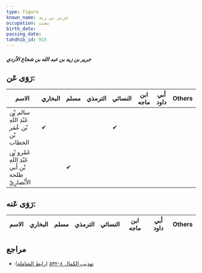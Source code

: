 ```yaml
---
type: figure
known_name: جرير بن زيد
occupation: محدث
birth_date:
passing_date:
tahdhib_id: 915
---
```

##### جرير بن زيد بن عبد الله بن شجاع الأزدي

## رَوَى عَن:
| الاسم                                                | البخاري | مسلم | الترمذي | النسائي | ابن ماجه | أبي داود | Others |
| ---------------------------------------------------- | ------- | ---- | ------- | ------- | -------- | -------- | ------ |
| سالم بْن عَبْدِ اللَّهِ بْن عُمَر بْن الخطاب         | ✔       |      |         | ✔       |          |          |        |
| عَمْرو بْن عَبْدِ اللَّهِ بْن أَبي طلحة الأَنْصارِيّ |         | ✔    |         |         |          |          |        |
## رَوَى عَنه:
| الاسم | البخاري | مسلم | الترمذي | النسائي | ابن ماجه | أبي داود | Others |
| ----- | ------- | ---- | ------- | ------- | -------- | -------- | ------ |
## مراجع
- [تهذيب الكمال ٤-٥٣٢](obsidian://open?vault=Tahdhib-al-Kamal&file=Figures/٩١٥-جرير%20بن%20زيد%20بن%20عبد%20الله%20بن%20شجاع%20الأزدي) ([رابط الشاملة](https://shamela.ws/book/3722/2046))